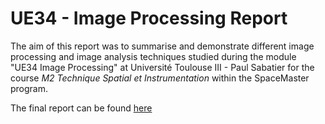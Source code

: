 # UE34 - Image Processing Report

The aim of this report was to summarise and demonstrate different image processing and image analysis techniques studied during the module "UE34 Image Processing" at Université Toulouse III - Paul Sabatier for the course *M2 Technique Spatial et Instrumentation* within the SpaceMaster program.

The final report can be found [here](https://github.com/art1/UE34-Image-Processing-Report/blob/master/imageprocessing_scharf_wenzel-final.pdf) 

